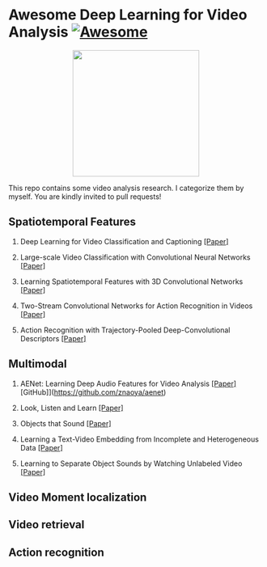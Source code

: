 # Awesome Deep Learning for Video Analysis [![Awesome](https://awesome.re/badge.svg)](https://awesome.re)

<p align="center">
  <img width="250" src="https://camo.githubusercontent.com/1131548cf666e1150ebd2a52f44776d539f06324/68747470733a2f2f63646e2e7261776769742e636f6d2f73696e647265736f726875732f617765736f6d652f6d61737465722f6d656469612f6c6f676f2e737667" "Awesome!">
</p>

This repo contains some video analysis research. I categorize them by myself. You are kindly invited to pull requests!



## Spatiotemporal Features

1. Deep Learning for Video Classification and Captioning [[Paper]](https://arxiv.org/pdf/1609.06782.pdf)

2. Large-scale Video Classification with Convolutional Neural Networks [[Paper]](https://static.googleusercontent.com/media/research.google.com/zh-CN//pubs/archive/42455.pdf)

3. Learning Spatiotemporal Features with 3D Convolutional Networks [[Paper]](http://www.cv-foundation.org/openaccess/content_iccv_2015/papers/Tran_Learning_Spatiotemporal_Features_ICCV_2015_paper.pdf)

4. Two-Stream Convolutional Networks for Action Recognition in Videos [[Paper]](https://papers.nips.cc/paper/5353-two-stream-convolutional-networks-for-action-recognition-in-videos.pdf)

5. Action Recognition with Trajectory-Pooled Deep-Convolutional Descriptors [[Paper]](http://www.cv-foundation.org/openaccess/content_cvpr_2015/papers/Wang_Action_Recognition_With_2015_CVPR_paper.pdf)


## Multimodal

1. AENet: Learning Deep Audio Features for Video Analysis [[Paper]](https://arxiv.org/pdf/1701.00599.pdf) [GitHub]](https://github.com/znaoya/aenet)

2. Look, Listen and Learn [[Paper]](https://arxiv.org/pdf/1705.08168.pdf)

3. Objects that Sound [[Paper]](https://arxiv.org/pdf/1712.06651)

4. Learning a Text-Video Embedding from Incomplete and Heterogeneous Data [[Paper]](https://arxiv.org/pdf/1804.02516.pdf)

5. Learning to Separate Object Sounds by Watching Unlabeled Video [[Paper]](https://arxiv.org/pdf/1804.01665.pdf)

## Video Moment localization 

## Video retrieval

## Action recognition
